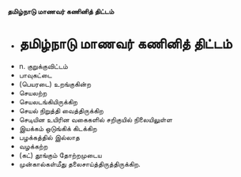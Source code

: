**தமிழ்நாடு மாணவர் கணினித் திட்டம்**
- # தமிழ்நாடு மாணவர் கணினித் திட்டம்
- n. குறுக்குவிட்டம்
- பாவுகட்டை
- (பெயரடை) உறங்குகின்ற
- செயலற்ற
- செயலடங்கியிருக்கிற
- செயல் நிறுத்தி வைத்திருக்கிற
- செடியின உயிரின வகைகளில் சறிகுயில் நிலையிலுள்ள
- இயக்கம் ஒடுங்கிக் கிடக்கிற
- பழக்கத்தில் இல்லாத
- வழக்கற்ற
- (கட்) தூங்கும் தோற்றமுடைய
- முன்கால்கள்மீது தலைசாய்த்திருத்திருக்கிற.


